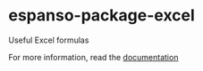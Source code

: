 # espanso-package-excel

Useful Excel formulas

For more information, read the [documentation](https://espanso.org/docs/)
